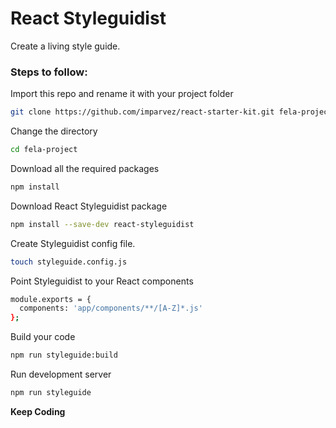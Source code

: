 # React Styleguidist

Create a living style guide.

### Steps to follow:

Import this repo and rename it with your project folder
```sh
git clone https://github.com/imparvez/react-starter-kit.git fela-project
```
Change the directory
```sh
cd fela-project
```

Download all the required packages
```sh
npm install
```

Download React Styleguidist package
```sh
npm install --save-dev react-styleguidist
```

Create Styleguidist config file.
```sh
touch styleguide.config.js
```

Point Styleguidist to your React components
```sh
module.exports = {
  components: 'app/components/**/[A-Z]*.js'
};
```

Build your code
```sh
npm run styleguide:build
```

Run development server
```sh
npm run styleguide
```

**Keep Coding**
